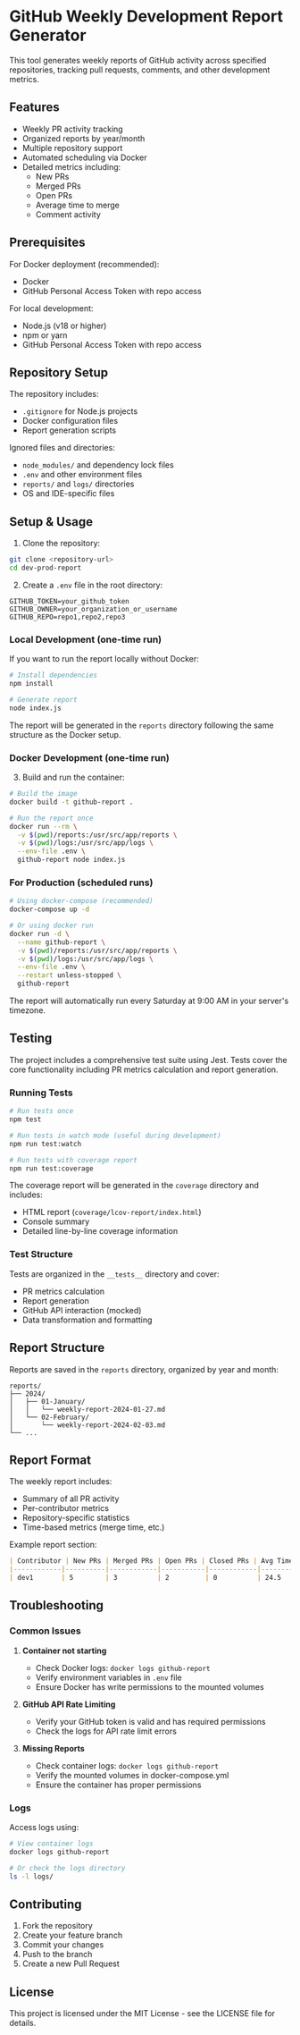 # GitHub Weekly Development Report Generator

This tool generates weekly reports of GitHub activity across specified repositories, tracking pull requests, comments, and other development metrics.

## Features

- Weekly PR activity tracking
- Organized reports by year/month
- Multiple repository support
- Automated scheduling via Docker
- Detailed metrics including:
  - New PRs
  - Merged PRs
  - Open PRs
  - Average time to merge
  - Comment activity

## Prerequisites

For Docker deployment (recommended):
- Docker
- GitHub Personal Access Token with repo access

For local development:
- Node.js (v18 or higher)
- npm or yarn
- GitHub Personal Access Token with repo access

## Repository Setup

The repository includes:
- `.gitignore` for Node.js projects
- Docker configuration files
- Report generation scripts

Ignored files and directories:
- `node_modules/` and dependency lock files
- `.env` and other environment files
- `reports/` and `logs/` directories
- OS and IDE-specific files

## Setup & Usage

1. Clone the repository:
```bash
git clone <repository-url>
cd dev-prod-report
```

2. Create a `.env` file in the root directory:
```env
GITHUB_TOKEN=your_github_token
GITHUB_OWNER=your_organization_or_username
GITHUB_REPO=repo1,repo2,repo3
```

### Local Development (one-time run)

If you want to run the report locally without Docker:

```bash
# Install dependencies
npm install

# Generate report
node index.js
```

The report will be generated in the `reports` directory following the same structure as the Docker setup.

### Docker Development (one-time run)

3. Build and run the container:

```bash
# Build the image
docker build -t github-report .

# Run the report once
docker run --rm \
  -v $(pwd)/reports:/usr/src/app/reports \
  -v $(pwd)/logs:/usr/src/app/logs \
  --env-file .env \
  github-report node index.js
```

### For Production (scheduled runs)
```bash
# Using docker-compose (recommended)
docker-compose up -d

# Or using docker run
docker run -d \
  --name github-report \
  -v $(pwd)/reports:/usr/src/app/reports \
  -v $(pwd)/logs:/usr/src/app/logs \
  --env-file .env \
  --restart unless-stopped \
  github-report
```

The report will automatically run every Saturday at 9:00 AM in your server's timezone.

## Testing

The project includes a comprehensive test suite using Jest. Tests cover the core functionality including PR metrics calculation and report generation.

### Running Tests

```bash
# Run tests once
npm test

# Run tests in watch mode (useful during development)
npm run test:watch

# Run tests with coverage report
npm run test:coverage
```

The coverage report will be generated in the `coverage` directory and includes:
- HTML report (`coverage/lcov-report/index.html`)
- Console summary
- Detailed line-by-line coverage information

### Test Structure

Tests are organized in the `__tests__` directory and cover:
- PR metrics calculation
- Report generation
- GitHub API interaction (mocked)
- Data transformation and formatting

## Report Structure

Reports are saved in the `reports` directory, organized by year and month:
```
reports/
├── 2024/
│   ├── 01-January/
│   │   └── weekly-report-2024-01-27.md
│   └── 02-February/
│       └── weekly-report-2024-02-03.md
└── ...
```

## Report Format

The weekly report includes:
- Summary of all PR activity
- Per-contributor metrics
- Repository-specific statistics
- Time-based metrics (merge time, etc.)

Example report section:
```markdown
| Contributor | New PRs | Merged PRs | Open PRs | Closed PRs | Avg Time to Merge (h) | Avg Comments |
|------------|----------|------------|-----------|------------|---------------------|-------------|
| dev1       | 5        | 3          | 2         | 0          | 24.5                | 3.2         |
```

## Troubleshooting

### Common Issues

1. **Container not starting**
   - Check Docker logs: `docker logs github-report`
   - Verify environment variables in `.env` file
   - Ensure Docker has write permissions to the mounted volumes

2. **GitHub API Rate Limiting**
   - Verify your GitHub token is valid and has required permissions
   - Check the logs for API rate limit errors

3. **Missing Reports**
   - Check container logs: `docker logs github-report`
   - Verify the mounted volumes in docker-compose.yml
   - Ensure the container has proper permissions

### Logs

Access logs using:
```bash
# View container logs
docker logs github-report

# Or check the logs directory
ls -l logs/
```

## Contributing

1. Fork the repository
2. Create your feature branch
3. Commit your changes
4. Push to the branch
5. Create a new Pull Request

## License

This project is licensed under the MIT License - see the LICENSE file for details.